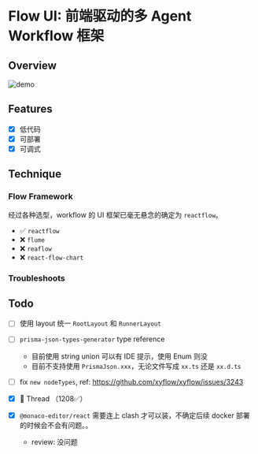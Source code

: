 # Flow UI: 前端驱动的多 Agent Workflow 框架

## Overview

![demo](assets/demo.png)

## Features

- [x] 低代码
- [x] 可部署
- [x] 可调式

## Technique

### Flow Framework

经过各种选型，workflow 的 UI 框架已毫无悬念的确定为 `reactflow`。

- ✅ `reactflow`
- ❌ `flume`
- ❌ `reaflow`
- ❌ `react-flow-chart`

### Troubleshoots


## Todo

- [ ] 使用 layout 统一 `RootLayout` 和 `RunnerLayout`

- [ ] `prisma-json-types-generator` type reference
  - 目前使用 string union 可以有 IDE 提示，使用 Enum 则没
  - 目前不支持使用 `PrismaJson.xxx`，无论文件写成 `xx.ts` 还是 `xx.d.ts`

- [ ] fix `new nodeTypes`, ref: https://github.com/xyflow/xyflow/issues/3243

- [x] :rocket: Thread （1208✅）

- [x] `@monaco-editor/react` 需要连上 clash 才可以装，不确定后续 docker 部署的时候会不会有问题。。
  - review: 没问题
